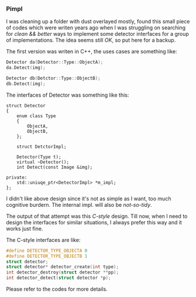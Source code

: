 ### Pimpl

I was cleaning up a folder with dust overlayed mostly, found this small piece of codes which were writen years ago when I was struggling on searching for *clean && better* ways to implement some detector interfaces for a group of implementations. The idea seems still *OK*, so put here for a backup. 

The first version was writen in C++, the uses cases are something like: 
```c++
Detector da(Detector::Type::ObjectA);
da.Detect(img);

Detector db(Detctor::Type::ObjectB);
db.Detect(img);
```

The interfaces of Detector was something like this:
```
struct Detector 
{
    enum class Type 
    {
        ObjectA, 
        ObjectB, 
    };
    
    struct DetctorImpl; 
    
    Detector(Type t);
    virtual ~Detector();
    int Detect(const Image &img);
    
private:
    std::uniuqe_ptr<DetectorImpl> *m_impl;
};
```

I didn't like above design since it's not as simple as I want, too much cognitive burdern. The internal impl. will also be *not-so-tidy*. 

The output of that attempt was this *C-style* design. Till now, when I need to design the interfaces for similar situations, I always prefer this way and it works just fine. 

The C-style interfaces are like: 
```c
#define DETECTOR_TYPE_OBJECTA 0
#define DETECTOR_TYPE_OBJECTB 1
struct detector;
struct detector* detector_create(int type);
int detector_destroy(struct detector **pp);
int detector_detect(struct detector *p);
```

Please refer to the codes for more details.  
